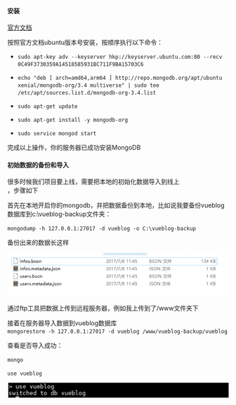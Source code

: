#### 安装

[官方文档](https://docs.mongodb.com/manual/tutorial/install-mongodb-on-ubuntu/)

按照官方文档ubuntu版本号安装，按顺序执行以下命令：

* `sudo apt-key adv --keyserver hkp://keyserver.ubuntu.com:80 --recv 0C49F3730359A14518585931BC711F9BA15703C6`

* `echo "deb [ arch=amd64,arm64 ] http://repo.mongodb.org/apt/ubuntu xenial/mongodb-org/3.4 multiverse" | sudo tee /etc/apt/sources.list.d/mongodb-org-3.4.list`

* `sudo apt-get update`

* `sudo apt-get install -y mongodb-org`

* `sudo service mongod start`

完成以上操作，你的服务器已成功安装MongoDB

#### 初始数据的备份和导入

很多时候我们项目要上线，需要把本地的初始化数据导入到线上  
，步骤如下

首先在本地开启你的mongodb，并把数据备份到本地，比如说我要备份vueblog数据库到c:\vueblog-backup文件夹：

`mongodump -h 127.0.0.1:27017 -d vueblog -o C:\vueblog-backup`

备份出来的数据长这样

![](/assets/1027889-20170716140700113-1104261961.png)

通过ftp工具把数据上传到远程服务器，例如我上传到了/www文件夹下

接着在服务器导入数据到vueblog数据库  
`mongorestore -h 127.0.0.1:27017 -d vueblog /www/vueblog-backup/vueblog`

查看是否导入成功：

`mongo`

`use vueblog`

![](/assets/2017-12-01_180609.png)

